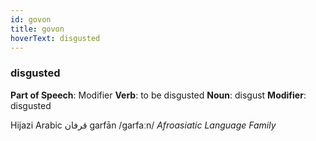 ```yaml
---
id: govon
title: govon
hoverText: disgusted
---
```


### disgusted

**Part of Speech**: Modifier
**Verb**: to be disgusted
**Noun**: disgust
**Modifier**: disgusted

Hijazi Arabic قرفان garfān /ɡarfaːn/
*Afroasiatic Language Family*